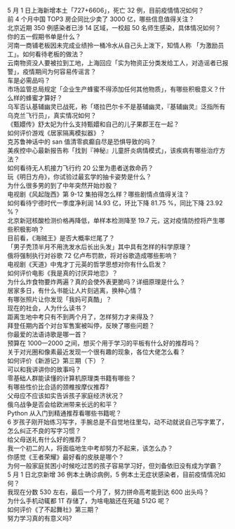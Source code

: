 5 月 1 日上海新增本土「727+6606」，死亡 32 例，目前疫情情况如何？  
前 4 个月中国 TOP3 房企同比少卖了 3000 亿，哪些信息值得关注？  
北京近期 350 例感染者已涉 14 区域，一校超 50 名师生感染，具体情况如何？  
你的五一假期书单是什么？  
河南一商铺老板因未完成业绩拎一桶冷水从自己头上泼下，知情人称 「为激励员工」。如何看待老板的做法？  
云南物资没人要被拉到工地，上海回应「实为物资正分类发给工人，对造谣者已报警」，疫情期间为何容易传谣言？  
车是必需品吗？  
市场监管总局规定「企业生产蜂蜜不得添加任何其他物质」，有哪些积极意义？什么样的蜂蜜才算好？  
乌军否认基辅幽灵已战死，称「塔拉巴尔卡不是基辅幽灵，『基辅幽灵』泛指所有乌克兰飞行员」，真实情况如何？  
《甄嬛传》舒太妃为什么支持甄嬛和自己的儿子果郡王在一起？  
如何评价游戏《居家隔离模拟器》？  
克苏鲁神话中的 san 值清零疯癫自尽是恐惧导致的吗？  
美疾控中心最新报告称「找到『神秘』儿童肝炎病情模式」，该疾病有哪些治疗方法？  
如何看待无人机接力飞行约 20 公里为患者送救命药？  
玩《明日方舟》，你试验过最玄学的抽卡姿势是什么？  
为什么很多男的到了中年突然开始炒股？  
电视剧《风起陇西》第 9-12 集拍得怎么样？哪些剧情点值得关注？  
如何看待宁德时代一季度净利润 14.93 亿，环比下降 81.75 %，同比下降 23.92 %？  
北京新冠核酸检测价格再降低，单样本检测降至 19.7 元，这对疫情防控将产生哪些积极影响？  
目前看，《海贼王》是否大概率烂尾了？  
「男子秃顶半月不用洗发水后长出头发」其中具有怎样的科学原理？  
俄将强制执行对谷歌 72 亿卢布罚款，将对谷歌造成哪些影响？  
电视剧《天道》中鬼才丁元英的哲学思想对你有什么启发？  
如何评价电影《我是真的讨厌异地恋》？  
为什么炸食物要炸两遍？真的会使外表更脆吗？详细原理是什么？  
居家多日，有什么书能让人片刻逃离，换种心情？  
有哪张照片让你发现「我妈可真酷」？  
现在的社会，人为什么读书？  
距离生地中考只有不到两个月了，怎样努力才来得及？  
拜登任期内首个对台军售案被叫停，反映了哪些问题？  
你最爱的法语诗歌是哪一首？  
预算在 1000—2000 之间，想买个用于学习的平板有什么好的推荐吗？  
关于对光圈和像素最近发现一个很有趣的现象，各位大佬怎么看？  
如何评价《新游记》第三期（下）？  
可以和我讲讲你的故事吗？  
零基础人群能读懂的计算机原理类书籍有哪些？  
有哪些性价比合适的颈椎按摩仪推荐?  
父母应不应该如实告诉孩子家庭经济状况？  
俄乌战争是否会给欧洲带来长远的和平？  
Python 从入门到精通推荐看哪些书籍呢？  
6 岁孩子刚开始练习写字，手腕总是不自觉地往里勾，动不动就说自己写字累了，怎么纠正不良的写字习惯？  
给父母送礼有什么好的推荐？  
我一个初二的人，将面临地生中考却努力不起来，该怎么办？  
你感觉《王者荣耀》最好看的皮肤是哪个？  
为何一般家庭贫困小时候吃过苦的孩子容易学习好，但刘备依旧没有成为学霸？  
5 月 1 日北京新增 36 例本土确诊病例，5 例本土无症状感染者，目前疫情情况如何？  
我现在分数 530 左右，最后一个月了，努力拼命高考能到达 600 出头吗？  
为什么手机动辄都 1T 存储了，为啥电脑还在死磕 512G 呢？  
如何评价《了不起舞社》第三期？  
努力学习真的有意义吗?  
